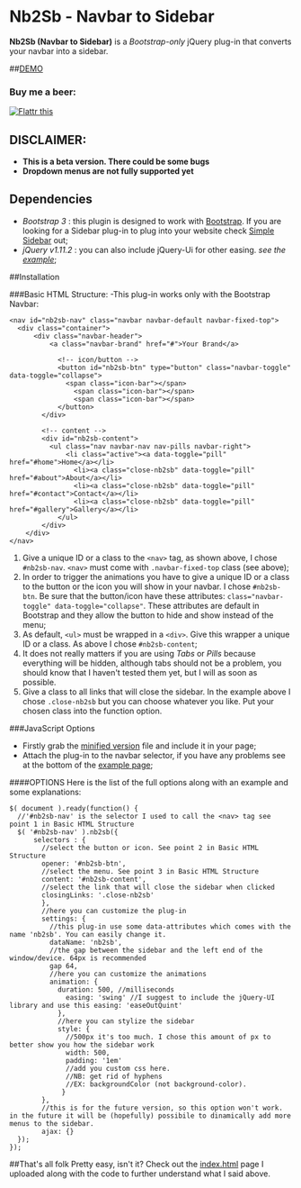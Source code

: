 # Nb2Sb - Navbar to Sidebar

**Nb2Sb (Navbar to Sidebar)** is a *Bootstrap-only* jQuery plug-in that converts your navbar into a sidebar.

##[DEMO](http://dcdeiv.github.io/nb2sb)

### Buy me a beer:
<a href="https://flattr.com/submit/auto?user_id=dcdeiv&url=https%3A%2F%2Fgithub.com%2Fdcdeiv%2Fnb2sb" target="_blank"><img src="http://button.flattr.com/flattr-badge-large.png" alt="Flattr this" title="Flattr this" border="0"></a>

## DISCLAIMER:
* **This is a beta version. There could be some bugs**
* **Dropdown menus are not fully supported yet**

## Dependencies

- *Bootstrap 3* : this plugin is designed to work with [Bootstrap](http://getbootstrap.com/). If you are looking for a Sidebar plug-in to plug into your website check [Simple Sidebar](http://www.github.com/dcdeiv/simple-sidebar) out;
- *jQuery v1.11.2* : you can also include jQuery-Ui for other easing. *see the [example](index.html)*;

##Installation

###Basic HTML Structure:
-This plug-in works only with the Bootstrap Navbar:

    <nav id="nb2sb-nav" class="navbar navbar-default navbar-fixed-top">
      <div class="container">
    	  <div class="navbar-header">
    		  <a class="navbar-brand" href="#">Your Brand</a>
    			
    			<!-- icon/button -->
    			<button id="nb2sb-btn" type="button" class="navbar-toggle" data-toggle="collapse">
    			  <span class="icon-bar"></span>
    				<span class="icon-bar"></span>
    				<span class="icon-bar"></span> 
    			</button>
    		</div>
    			
    		<!-- content -->
    		<div id="nb2sb-content">
    		  <ul class="nav navbar-nav nav-pills navbar-right">
    			  <li class="active"><a data-toggle="pill" href="#home">Home</a></li>
    				<li><a class="close-nb2sb" data-toggle="pill" href="#about">About</a></li>
    				<li><a class="close-nb2sb" data-toggle="pill" href="#contact">Contact</a></li>
    				<li><a class="close-nb2sb" data-toggle="pill" href="#gallery">Gallery</a></li>
    			</ul>
    		</div>
    	</div>
    </nav>

1. Give a unique ID or a class to the `<nav>` tag, as shown above, I chose `#nb2sb-nav`. `<nav>` must come with `.navbar-fixed-top` class (see above);
2. In order to trigger the animations you have to give a unique ID or a class to the button or the icon you will show in your navbar. I chose `#nb2sb-btn`. Be sure that the button/icon have these attributes: `class="navbar-toggle" data-toggle="collapse"`. These attributes are default in Bootstrap and they allow the button to hide and show instead of the menu;
3. As default, `<ul>` must be wrapped in a `<div>`. Give this wrapper a unique ID or a class. As above I chose `#nb2sb-content`;
4. It does not really matters if you are using *Tabs* or *Pills* because everything will be hidden, although tabs should not be a problem, you should know that I haven't tested them yet, but I will as soon as possible.
5. Give a class to all links that will close the sidebar. In the example above I chose `.close-nb2sb` but you can choose whatever you like. Put your chosen class into the function option.

###JavaScript Options
- Firstly grab the [minified version](jquery.nb2sb.min.js) file and include it in your page;
- Attach the plug-in to the navbar selector, if you have any problems see at the bottom of the [example page](index.html);

####OPTIONS
Here is the list of the full options along with an example and some explanations:

    $( document ).ready(function() {
      //'#nb2sb-nav' is the selector I used to call the <nav> tag see point 1 in Basic HTML Structure
      $( '#nb2sb-nav' ).nb2sb({
    	  selectors : {
    	    //select the button or icon. See point 2 in Basic HTML Structure
    		opener: '#nb2sb-btn',
    		//select the menu. See point 3 in Basic HTML Structure
    		content: '#nb2sb-content',
    		//select the link that will close the sidebar when clicked
    		closingLinks: '.close-nb2sb'
    		},
    		//here you can customize the plug-in
    		settings: {
    		  //this plug-in use some data-attributes which comes with the name 'nb2sb'. You can easily change it.
    		  dataName: 'nb2sb',
    		  //the gap between the sidebar and the left end of the window/device. 64px is recommended
    		  gap 64,
    		  //here you can customize the animations
    		  animation: {
    		    duration: 500, //milliseconds
    			  easing: 'swing' //I suggest to include the jQuery-UI library and use this easing: 'easeOutQuint'
    			},
    			//here you can stylize the sidebar
    			style: {
    			  //500px it's too much. I chose this amount of px to better show you how the sidebar work
    			  width: 500,
    			  padding: '1em'
    			  //add you custom css here.
    			  //NB: get rid of hyphens
    			  //EX: backgroundColor (not background-color).
    			 }
    		},
    		//this is for the future version, so this option won't work. in the future it will be (hopefully) possibile to dinamically add more menus to the sidebar.
    		ajax: {}
      });
    });

##That's all folk
Pretty easy, isn't it?
Check out the [index.html](index.html) page I uploaded along with the code to further understand what I said above.
